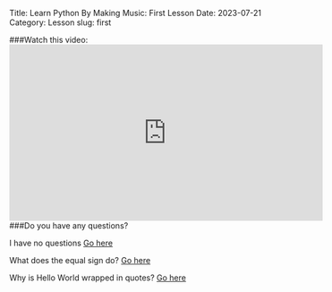 Title: Learn Python By Making Music: First Lesson
Date: 2023-07-21
Category: Lesson
slug: first

###Watch this video:  <iframe width="560" height="315" src="https://www.youtube.com/embed/80tv4j052H4" title="YouTube video player" frameborder="0" allow="accelerometer; autoplay; clipboard-write; encrypted-media; gyroscope; picture-in-picture; web-share" allowfullscreen></iframe>  
###Do you have any questions?

I have no questions    [Go here](done.html)

What does the equal sign do?    [Go here](what-does-equal-do.html)

Why is Hello World wrapped in quotes?    [Go here](what.html)

